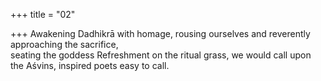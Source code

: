 +++
title = "02"

+++
Awakening Dadhikrā with homage, rousing ourselves and reverently  approaching the sacrifice,  
seating the goddess Refreshment on the ritual grass, we would call upon  the Aśvins, inspired poets easy to call.  